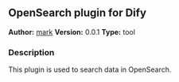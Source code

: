 ## OpenSearch plugin for Dify

**Author:** [mark](https://github.com/exitNA)
**Version:** 0.0.1
**Type:** tool

### Description

This plugin is used to search data in OpenSearch.
